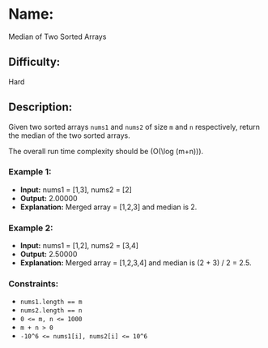# Name: 
Median of Two Sorted Arrays

## Difficulty: 
Hard

## Description: 
Given two sorted arrays `nums1` and `nums2` of size `m` and `n` respectively, return the median of the two sorted arrays.

The overall run time complexity should be \(O(\log (m+n))\).

### Example 1:

- **Input:** nums1 = [1,3], nums2 = [2]
- **Output:** 2.00000
- **Explanation:** Merged array = [1,2,3] and median is 2.

### Example 2:

- **Input:** nums1 = [1,2], nums2 = [3,4]
- **Output:** 2.50000
- **Explanation:** Merged array = [1,2,3,4] and median is (2 + 3) / 2 = 2.5.

### Constraints:
- `nums1.length == m`
- `nums2.length == n`
- `0 <= m, n <= 1000`
- `m + n > 0`
- `-10^6 <= nums1[i], nums2[i] <= 10^6`